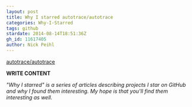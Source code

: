 ```yaml
---
layout: post
title: Why I starred autotrace/autotrace
categories: Why-I-Starred
tags: github
stardate: 2014-08-14T18:51:36Z
gh_id: 11617405
author: Nick Peihl
---
```


[autotrace/autotrace](https://github.com/autotrace/autotrace)

**WRITE CONTENT**

*"Why I starred" is a series of articles describing projects I star on GitHub and why I found them interesting. My hope is that you'll find them interesting as well.*

